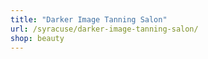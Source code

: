 ```yaml
---
title: "Darker Image Tanning Salon"
url: /syracuse/darker-image-tanning-salon/
shop: beauty
---
```

